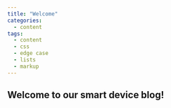 ```yaml
---
title: "Welcome"
categories:
  - content
tags:
  - content
  - css
  - edge case
  - lists
  - markup
---
```


## Welcome to our smart device blog!
